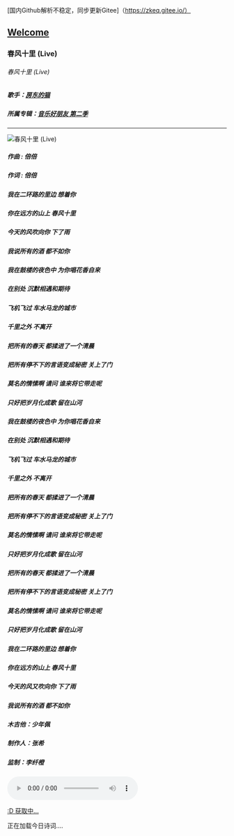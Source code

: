 [国内Github解析不稳定，同步更新Gitee]（https://zkeq.gitee.io/）
## [Welcome  ](https://zkeq.github.io/zkeq/%C2%B7index.htm)


### 春风十里 (Live)

###### 春风十里 (Live)

##### 歌手：[房东的猫](https://music.163.com/artist?id=1050282)

##### 所属专辑：[音乐好朋友 第二季](https://music.163.com/album?id=71855944)

-------------------------------

![春风十里 (Live)](http://p1.music.126.net/RiZ4XcDcg1Wl4k5Urw10mA==/109951163421331988.jpg)

##### 作曲 : 倍倍

##### 作词 : 倍倍

##### 我在二环路的里边 想着你

##### 你在远方的山上 春风十里

##### 今天的风吹向你 下了雨

##### 我说所有的酒 都不如你

##### 我在鼓楼的夜色中 为你唱花香自来

##### 在别处 沉默相遇和期待

##### 飞机飞过 车水马龙的城市

##### 千里之外 不离开

##### 把所有的春天 都揉进了一个清晨

##### 把所有停不下的言语变成秘密 关上了门

##### 莫名的情愫啊 请问 谁来将它带走呢

##### 只好把岁月化成歌 留在山河

##### 我在鼓楼的夜色中 为你唱花香自来

##### 在别处 沉默相遇和期待

##### 飞机飞过 车水马龙的城市

##### 千里之外 不离开

##### 把所有的春天 都揉进了一个清晨

##### 把所有停不下的言语变成秘密 关上了门

##### 莫名的情愫啊 请问 谁来将它带走呢

##### 只好把岁月化成歌 留在山河

##### 把所有的春天 都揉进了一个清晨

##### 把所有停不下的言语变成秘密 关上了门

##### 莫名的情愫啊 请问 谁来将它带走呢

##### 只好把岁月化成歌 留在山河

##### 我在二环路的里边 想着你

##### 你在远方的山上 春风十里

##### 今天的风又吹向你 下了雨

##### 我说所有的酒 都不如你

##### 木吉他：少年佩

##### 制作人：张希

##### 监制：李纤橙

<audio id="bgmMusic" src="http://music.163.com/song/media/outer/url?id=1300595161.mp3" preload="auto" type="audio/mp3" autoplay controls></audio>
                    
<!-- 请注意，以下的示例包含超链接，您可能需要手动配置样式使其不变色。如果您嫌麻烦，可以移除。 -->
<p id="hitokoto"><a href="#" id="hitokoto_text">:D 获取中...</a></p>
<script>
  fetch('https://v1.hitokoto.cn')
    .then(response => response.json())
    .then(data => {
      const hitokoto = document.getElementById('hitokoto_text')
      hitokoto.href = 'https://hitokoto.cn/?uuid=' + data.uuid
      hitokoto.innerText = data.hitokoto
    })
    .catch(console.error)
</script>




<span id="jinrishici-sentence">正在加载今日诗词....</span>

<script src="https://sdk.jinrishici.com/v2/browser/jinrishici.js" charset="utf-8"></script




--------------------------

--------------------------

--------------------------

--------------------------
